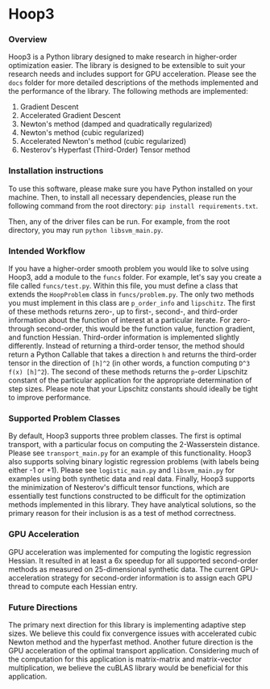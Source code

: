 # Hoop3

### Overview

Hoop3 is a Python library designed to make research in higher-order optimization
easier. The library is designed to be extensible to suit your research needs and includes
support for GPU acceleration. Please see the `docs` folder for more detailed descriptions
of the methods implemented and the performance of the library. The following methods
are implemented:

1. Gradient Descent
2. Accelerated Gradient Descent
3. Newton's method (damped and quadratically regularized)
4. Newton's method (cubic regularized)
5. Accelerated Newton's method (cubic regularized)
6. Nesterov's Hyperfast (Third-Order) Tensor method

### Installation instructions

To use this software, please make sure you have Python installed on your machine.
Then, to install all necessary dependencies, please run the following command
from the root directory:
`pip install requirements.txt`.

Then, any of the driver files can be run. For example, from the root
directory, you may run `python libsvm_main.py`.

### Intended Workflow

If you have a higher-order smooth problem you would like to solve using Hoop3,
add a module to the `funcs` folder. For example, let's say you create a file called
`funcs/test.py`. Within this file, you must define a class that extends the `HoopProblem`
class in `funcs/problem.py`. The only two methods you must implement in this class
are `p_order_info` and `lipschitz`. The first of these methods returns zero-, up to first-, second-,
and third-order information about the function of interest at a particular iterate. For zero- through second-order, this would
be the function value, function gradient, and function Hessian. Third-order information is implemented
slightly differently. Instead of returning a third-order tensor, the method should
return a Python Callable that takes a direction `h` and returns the third-order
tensor in the direction of `[h]^2` (in other words, a function computing
`D^3 f(x) [h]^2`). The second of these methods returns the `p`-order Lipschitz constant of the
particular application for the appropriate determination of step sizes. Please note that your Lipschitz constants
should ideally be tight to improve performance.

### Supported Problem Classes

By default, Hoop3 supports three problem classes. The first is optimal transport, with
a particular focus on computing the 2-Wasserstein distance. Please see `transport_main.py`
for an example of this functionality. Hoop3 also supports solving binary logistic regression
problems (with labels being either -1 or +1). Please see `logistic_main.py` and
`libsvm_main.py` for examples using both synthetic data and real data. Finally, Hoop3 supports
the minimization of Nesterov's difficult tensor functions, which are essentially test functions
constructed to be difficult for the optimization methods implemented in this library. They have analytical
solutions, so the primary reason for their inclusion is as a test of method correctness.

### GPU Acceleration
GPU acceleration was implemented for computing the logistic regression Hessian. It resulted in
at least a 6x speedup for all supported second-order methods as measured on 25-dimensional synthetic
data. The current GPU-acceleration strategy for second-order information is to assign each GPU thread
to compute each Hessian entry.

### Future Directions

The primary next direction for this library is implementing adaptive step sizes. We believe
this could fix convergence issues with accelerated cubic Newton method and the hyperfast
method. Another future direction is the GPU acceleration of the optimal transport application.
Considering much of the computation for this application is matrix-matrix and matrix-vector multiplication,
we believe the cuBLAS library would be beneficial for this application.
